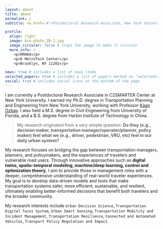 ```yaml
---
layout: about
title: about
permalink: /
subtitle: <a href='#'>Postdoctoral Research Associate, New York University</a>.

profile:
  align: right
  image: bio-photo_ZB-2.jpg
  image_circular: false # crops the image to make it circular
  more_info: >
    <p>RM466</p>
    <p>6 MetroTech Center</p> 
    <p>Brooklyn, NY 11201</p>

news: true # includes a list of news items
selected_papers: true # includes a list of papers marked as "selected={true}"
social: true # includes social icons at the bottom of the page
---
```


I am currently a Postdoctoral Research Associate in C2SMARTER Center at New York University. I earned my Ph.D. degree in Transportation Planning and Engineering from New York University, working with Professor [Kaan Ozbay](https://engineering.nyu.edu/faculty/kaan-ozbay). I also held a M.S. degree in Civil Engineering from University of Florida, and a B.S. degree from Harbin Institute of Technology in China. 

> My research originated from a very simple question: **Do they (e.g., decision maker, transportation manager/operator/planner, policy maker) feel what we (e.g., driver, pedestrian, VRU, etc) feel in our daily urban system?**

My research focuses on bridging the gap between transportation managers, planners, and policymakers, and the experiences of travelers and vulnerable road users. Through innovative approaches such as **digital twins, spatio-temporal modeling, machine/deep learning, control and optimization theory**, I aim to provide those in management roles with a deeper, comprehensive understanding of real-world traveler experiences. My goal is to develop data-driven models and tools that make transportation systems safer, more efficient, sustainable, and resilient, ultimately enabling better-informed decisions that benefit both travelers and the broader community.

My research interests include `Urban Decision Science`, `Transportation Digital Twins System`, `Urban Smart Sensing`, `Transportation Mobility and Incident Management`, `Transportation Resilience`, `Connected and Automated Vehicles`,  `Transport Policy Regulation and Impact`.
